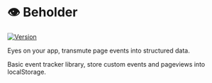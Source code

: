 # 👁 Beholder

[![Version](https://img.shields.io/npm/v/beholderjs.svg)](https://www.npmjs.org/package/beholderjs)  

Eyes on your app, transmute page events into structured data.

Basic event tracker library, store custom events and pageviews into localStorage.